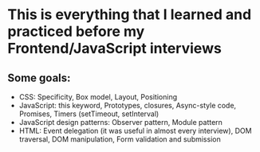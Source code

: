 # This is everything that I learned and practiced before my Frontend/JavaScript interviews

## Some goals:

- CSS: Specificity, Box model, Layout, Positioning
- JavaScript: this keyword, Prototypes, closures, Async-style code, Promises, Timers (setTimeout, setInterval)
- JavaScript design patterns: Observer pattern, Module pattern
- HTML: Event delegation (it was useful in almost every interview), DOM traversal, DOM manipulation, Form validation and submission
